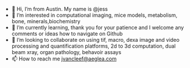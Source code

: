 - 👋 Hi, I’m from Austin. My name is @jess
- 👀 I’m interested in computational imaging, mice models, metabolism, bone, minerals,biochemistry
- 🌱 I’m currently learning, thank you for your patience and I welcome any comments or ideas how to navigate on Github
- 💞️ I’m looking to collaborate on using tif, macro, dexa image and video processing and quantification platforms, 2d to 3d computation, dual beam xray, organ pathology, behavoir assays
- 📫 How to reach me jvancleef@aeglea.com

<!---
jvancleef/jvancleef is a ✨ special ✨ repository because its `README.md` (this file) appears on your GitHub profile.
You can click the Preview link to take a look at your changes.
--->
